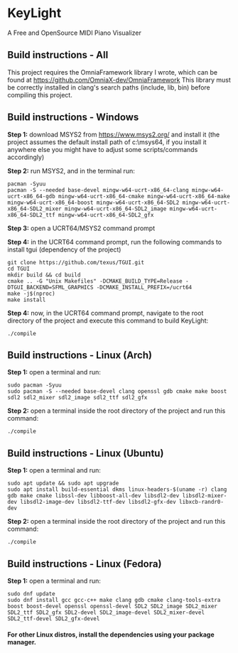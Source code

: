 # KeyLight

A Free and OpenSource MIDI Piano Visualizer

## Build instructions - All
This project requires the OmniaFramework library I wrote, which can be found at https://github.com/OmniaX-dev/OmniaFramework
This library must be correctly installed in clang's search paths (include, lib, bin) before compiling this project.

## Build instructions - Windows
**Step 1:**
download MSYS2 from https://www.msys2.org/ and install it (the project assumes the default install path of c:\msys64, if you install it anywhere else you might have to adjust some scripts/commands accordingly)



**Step 2:**
run MSYS2, and in the terminal run:
```
pacman -Syuu
pacman -S --needed base-devel mingw-w64-ucrt-x86_64-clang mingw-w64-ucrt-x86_64-gdb mingw-w64-ucrt-x86_64-cmake mingw-w64-ucrt-x86_64-make mingw-w64-ucrt-x86_64-boost mingw-w64-ucrt-x86_64-SDL2 mingw-w64-ucrt-x86_64-SDL2_mixer mingw-w64-ucrt-x86_64-SDL2_image mingw-w64-ucrt-x86_64-SDL2_ttf mingw-w64-ucrt-x86_64-SDL2_gfx
```

**Step 3:**
open a UCRT64/MSYS2 command prompt

**Step 4:**
in the UCRT64 command prompt, run the following commands to install tgui (dependency of the project)
```
git clone https://github.com/texus/TGUI.git
cd TGUI
mkdir build && cd build
cmake .. -G "Unix Makefiles" -DCMAKE_BUILD_TYPE=Release -DTGUI_BACKEND=SFML_GRAPHICS -DCMAKE_INSTALL_PREFIX=/ucrt64
make -j$(nproc)
make install
```


**Step 4:**
now, in the UCRT64 command prompt, navigate to the root directory of the project and execute this command to build KeyLight:
```
./compile
```


## Build instructions - Linux (Arch)
**Step 1:**
open a terminal and run:
```
sudo pacman -Syuu
sudo pacman -S --needed base-devel clang openssl gdb cmake make boost sdl2 sdl2_mixer sdl2_image sdl2_ttf sdl2_gfx
```

**Step 2:**
open a terminal inside the root directory of the project and run this command:
```
./compile
```
## Build instructions - Linux (Ubuntu)
**Step 1:**
open a terminal and run:
```
sudo apt update && sudo apt upgrade
sudo apt install build-essential dkms linux-headers-$(uname -r) clang gdb make cmake libssl-dev libboost-all-dev libsdl2-dev libsdl2-mixer-dev libsdl2-image-dev libsdl2-ttf-dev libsdl2-gfx-dev libxcb-randr0-dev
```

**Step 2:**
open a terminal inside the root directory of the project and run this command:
```
./compile
```

## Build instructions - Linux (Fedora)
**Step 1:**
open a terminal and run:
```
sudo dnf update
sudo dnf install gcc gcc-c++ make clang gdb cmake clang-tools-extra boost boost-devel openssl openssl-devel SDL2 SDL2_image SDL2_mixer SDL2_ttf SDL2_gfx SDL2-devel SDL2_image-devel SDL2_mixer-devel SDL2_ttf-devel SDL2_gfx-devel
```

#### For other Linux distros, install the dependencies using your package manager.
